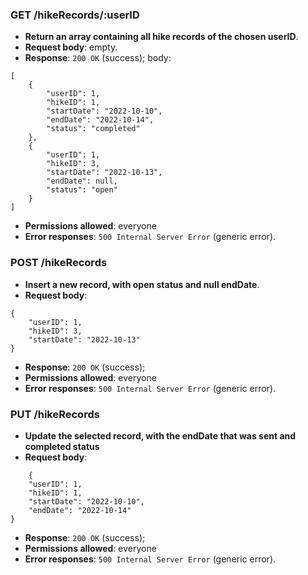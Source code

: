 ### GET /hikeRecords/:userID

- **Return an array containing all hike records of the chosen userID**.
- **Request body**: empty.
- **Response**: `200 OK` (success); body: 
```
[
    {
        "userID": 1,
        "hikeID": 1,
        "startDate": "2022-10-10",
        "endDate": "2022-10-14",
        "status": "completed"
    },
    {
        "userID": 1,
        "hikeID": 3,
        "startDate": "2022-10-13",
        "endDate": null,
        "status": "open"
    }
]
```

- **Permissions allowed**: everyone
- **Error responses**: `500 Internal Server Error` (generic error).

### POST /hikeRecords

- **Insert a new record, with open status and null endDate**.
- **Request body**: 
```
{
    "userID": 1,
    "hikeID": 3,
    "startDate": "2022-10-13" 
}    
```
- **Response**: `200 OK` (success);
- **Permissions allowed**: everyone
- **Error responses**: `500 Internal Server Error` (generic error).

### PUT /hikeRecords
- **Update the selected record, with the endDate that was sent and completed status**
- **Request body**:
```
    {
    "userID": 1,
    "hikeID": 1,
    "startDate": "2022-10-10",
    "endDate": "2022-10-14" 
}
```
- **Response**: `200 OK` (success);  
- **Permissions allowed**: everyone
- **Error responses**: `500 Internal Server Error` (generic error).
